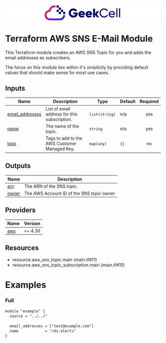 <!-- BEGIN_TF_DOCS -->
[![Geek Cell GmbH](https://raw.githubusercontent.com/geekcell/template-terraform-module/main/docs/assets/logo.svg)](https://www.geekcell.io/)

<!--
Comment in these badges if they apply to the repository.

### Code Quality
[![License](https://img.shields.io/github/license/geekcell/terraform-aws-sns-email-notification)](https://github.com/geekcell/terraform-aws-sns-email-notification/blob/master/LICENSE)
[![GitHub release (latest tag)](https://img.shields.io/github/v/release/geekcell/terraform-aws-sns-email-notification?logo=github&sort=semver)](https://github.com/geekcell/terraform-aws-sns-email-notification/releases)
[![Release](https://github.com/geekcell/terraform-aws-sns-email-notification/actions/workflows/release.yaml/badge.svg)](https://github.com/geekcell/terraform-aws-sns-email-notification/actions/workflows/release.yaml)
[![Validate](https://github.com/geekcell/terraform-aws-sns-email-notification/actions/workflows/validate.yaml/badge.svg)](https://github.com/geekcell/terraform-aws-sns-email-notification/actions/workflows/validate.yaml)
[![Lint](https://github.com/geekcell/terraform-aws-sns-email-notification/actions/workflows/linter.yaml/badge.svg)](https://github.com/geekcell/terraform-aws-sns-email-notification/actions/workflows/linter.yaml)

### Security
[![Infrastructure Tests](https://www.bridgecrew.cloud/badges/github/geekcell/terraform-aws-sns-email-notification/general)](https://www.bridgecrew.cloud/link/badge?vcs=github&fullRepo=geekcell%2Fterraform-aws-sns-email-notification&benchmark=INFRASTRUCTURE+SECURITY)

#### Cloud
[![Infrastructure Tests](https://www.bridgecrew.cloud/badges/github/geekcell/terraform-aws-sns-email-notification/cis_aws)](https://www.bridgecrew.cloud/link/badge?vcs=github&fullRepo=geekcell%2Fterraform-aws-sns-email-notification&benchmark=CIS+AWS+V1.2)
[![Infrastructure Tests](https://www.bridgecrew.cloud/badges/github/geekcell/terraform-aws-sns-email-notification/cis_aws_13)](https://www.bridgecrew.cloud/link/badge?vcs=github&fullRepo=geekcell%2Fterraform-aws-sns-email-notification&benchmark=CIS+AWS+V1.3)
[![Infrastructure Tests](https://www.bridgecrew.cloud/badges/github/geekcell/terraform-aws-sns-email-notification/cis_azure)](https://www.bridgecrew.cloud/link/badge?vcs=github&fullRepo=geekcell%2Fterraform-aws-sns-email-notification&benchmark=CIS+AZURE+V1.1)
[![Infrastructure Tests](https://www.bridgecrew.cloud/badges/github/geekcell/terraform-aws-sns-email-notification/cis_azure_13)](https://www.bridgecrew.cloud/link/badge?vcs=github&fullRepo=geekcell%2Fterraform-aws-sns-email-notification&benchmark=CIS+AZURE+V1.3)
[![Infrastructure Tests](https://www.bridgecrew.cloud/badges/github/geekcell/terraform-aws-sns-email-notification/cis_gcp)](https://www.bridgecrew.cloud/link/badge?vcs=github&fullRepo=geekcell%2Fterraform-aws-sns-email-notification&benchmark=CIS+GCP+V1.1)

##### Container
[![Infrastructure Tests](https://www.bridgecrew.cloud/badges/github/geekcell/terraform-aws-sns-email-notification/cis_kubernetes_16)](https://www.bridgecrew.cloud/link/badge?vcs=github&fullRepo=geekcell%2Fterraform-aws-sns-email-notification&benchmark=CIS+KUBERNETES+V1.6)
[![Infrastructure Tests](https://www.bridgecrew.cloud/badges/github/geekcell/terraform-aws-sns-email-notification/cis_eks_11)](https://www.bridgecrew.cloud/link/badge?vcs=github&fullRepo=geekcell%2Fterraform-aws-sns-email-notification&benchmark=CIS+EKS+V1.1)
[![Infrastructure Tests](https://www.bridgecrew.cloud/badges/github/geekcell/terraform-aws-sns-email-notification/cis_gke_11)](https://www.bridgecrew.cloud/link/badge?vcs=github&fullRepo=geekcell%2Fterraform-aws-sns-email-notification&benchmark=CIS+GKE+V1.1)
[![Infrastructure Tests](https://www.bridgecrew.cloud/badges/github/geekcell/terraform-aws-sns-email-notification/cis_kubernetes)](https://www.bridgecrew.cloud/link/badge?vcs=github&fullRepo=geekcell%2Fterraform-aws-sns-email-notification&benchmark=CIS+KUBERNETES+V1.5)

#### Data protection
[![Infrastructure Tests](https://www.bridgecrew.cloud/badges/github/geekcell/terraform-aws-sns-email-notification/soc2)](https://www.bridgecrew.cloud/link/badge?vcs=github&fullRepo=geekcell%2Fterraform-aws-sns-email-notification&benchmark=SOC2)
[![Infrastructure Tests](https://www.bridgecrew.cloud/badges/github/geekcell/terraform-aws-sns-email-notification/pci)](https://www.bridgecrew.cloud/link/badge?vcs=github&fullRepo=geekcell%2Fterraform-aws-sns-email-notification&benchmark=PCI-DSS+V3.2)
[![Infrastructure Tests](https://www.bridgecrew.cloud/badges/github/geekcell/terraform-aws-sns-email-notification/pci_dss_v321)](https://www.bridgecrew.cloud/link/badge?vcs=github&fullRepo=geekcell%2Fterraform-aws-sns-email-notification&benchmark=PCI-DSS+V3.2.1)
[![Infrastructure Tests](https://www.bridgecrew.cloud/badges/github/geekcell/terraform-aws-sns-email-notification/iso)](https://www.bridgecrew.cloud/link/badge?vcs=github&fullRepo=geekcell%2Fterraform-aws-sns-email-notification&benchmark=ISO27001)
[![Infrastructure Tests](https://www.bridgecrew.cloud/badges/github/geekcell/terraform-aws-sns-email-notification/nist)](https://www.bridgecrew.cloud/link/badge?vcs=github&fullRepo=geekcell%2Fterraform-aws-sns-email-notification&benchmark=NIST-800-53)
[![Infrastructure Tests](https://www.bridgecrew.cloud/badges/github/geekcell/terraform-aws-sns-email-notification/hipaa)](https://www.bridgecrew.cloud/link/badge?vcs=github&fullRepo=geekcell%2Fterraform-aws-sns-email-notification&benchmark=HIPAA)
[![Infrastructure Tests](https://www.bridgecrew.cloud/badges/github/geekcell/terraform-aws-sns-email-notification/fedramp_moderate)](https://www.bridgecrew.cloud/link/badge?vcs=github&fullRepo=geekcell%2Fterraform-aws-sns-email-notification&benchmark=FEDRAMP+%28MODERATE%29)

-->

# Terraform AWS SNS E-Mail Module

This Terraform module creates an AWS SNS Topic for you and adds the email
addresses as subscribers.

The focus on this module lies within it's simplicity
by providing default values that should make sense for most use cases.

## Inputs

| Name | Description | Type | Default | Required |
|------|-------------|------|---------|:--------:|
| <a name="input_email_addresses"></a> [email\_addresses](#input\_email\_addresses) | List of email address for this subscription. | `list(string)` | n/a | yes |
| <a name="input_name"></a> [name](#input\_name) | The name of the topic. | `string` | n/a | yes |
| <a name="input_tags"></a> [tags](#input\_tags) | Tags to add to the AWS Customer Managed Key. | `map(any)` | `{}` | no |

## Outputs

| Name | Description |
|------|-------------|
| <a name="output_arn"></a> [arn](#output\_arn) | The ARN of the SNS topic. |
| <a name="output_owner"></a> [owner](#output\_owner) | The AWS Account ID of the SNS topic owner |

## Providers

| Name | Version |
|------|---------|
| <a name="provider_aws"></a> [aws](#provider\_aws) | >= 4.36 |

## Resources

- resource.aws_sns_topic.main (main.tf#11)
- resource.aws_sns_topic_subscription.main (main.tf#15)

# Examples
### Full
```hcl
module "example" {
  source = "../../"

  email_addresses = ["test@example.com"]
  name            = "rds-alerts"
}
```
<!-- END_TF_DOCS -->
